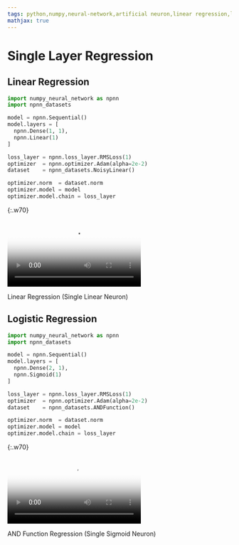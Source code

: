 ```yaml
---
tags: python,numpy,neural-network,artificial neuron,linear regression,logistic regression
mathjax: true
---
```

# Single Layer Regression

## Linear Regression

```python
import numpy_neural_network as npnn
import npnn_datasets

model = npnn.Sequential()
model.layers = [
  npnn.Dense(1, 1),
  npnn.Linear(1)
]

loss_layer = npnn.loss_layer.RMSLoss(1)
optimizer  = npnn.optimizer.Adam(alpha=2e-2)
dataset    = npnn_datasets.NoisyLinear()

optimizer.norm  = dataset.norm
optimizer.model = model
optimizer.model.chain = loss_layer
```

{:.w70}
<div class="video">
<video controls poster="assets/videos/linear_regression.png">
  <source src="assets/videos/linear_regression.webm" type="video/webm">
  <source src="assets/videos/linear_regression.ogv" type="video/ogg">
  <source src="assets/videos/linear_regression.mp4" type="video/mp4">
</video>
<p>Linear Regression (Single Linear Neuron)</p>
</div>

## Logistic Regression

```python
import numpy_neural_network as npnn
import npnn_datasets

model = npnn.Sequential()
model.layers = [
  npnn.Dense(2, 1),
  npnn.Sigmoid(1)
]

loss_layer = npnn.loss_layer.RMSLoss(1)
optimizer  = npnn.optimizer.Adam(alpha=2e-2)
dataset    = npnn_datasets.ANDFunction()

optimizer.norm  = dataset.norm
optimizer.model = model
optimizer.model.chain = loss_layer
```

{:.w70}
<div class="video">
<video controls poster="assets/videos/and_function_regression.png">
  <source src="assets/videos/and_function_regression.webm" type="video/webm">
  <source src="assets/videos/and_function_regression.ogv" type="video/ogg">
  <source src="assets/videos/and_function_regression.mp4" type="video/mp4">
</video>
<p>AND Function Regression (Single Sigmoid Neuron)</p>
</div>

